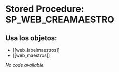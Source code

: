 # Stored Procedure: SP_WEB_CREAMAESTRO

## Usa los objetos:
- [[web_labelmaestros]]
- [[web_maestros]]

*No code available.*
